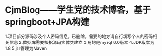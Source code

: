 # CjmBlog——学生党的技术博客，基于springboot+JPA构建
1.项目部分源码涉及个人密码信息，已删除，需要的地方请自行填写个人的密码相关信息
2.数据库需要根据源码实体类建立
3.用的是mysql 8.0版本
4.JDK版本为1.8
5.jar管理为Maven
